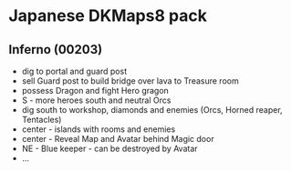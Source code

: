 # Japanese DKMaps8 pack

## Inferno (00203)
* dig to portal and guard post
* sell Guard post to build bridge over lava to Treasure room
* possess Dragon and fight Hero gragon
* S - more heroes south and neutral Orcs
* dig south to workshop, diamonds and enemies (Orcs, Horned reaper, Tentacles)
* center - islands with rooms and enemies
* center - Reveal Map and Avatar behind Magic door
* NE - Blue keeper - can be destroyed by Avatar
* ...
